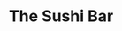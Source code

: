 ---
layout: place
title: "The Sushi Bar"
permalink: /oklahoma/oklahoma-city/the-sushi-bar.html
stateAbbr: OK
stateName: Oklahoma
cityName: Oklahoma City
seo:
  name: "The Sushi Bar"
  type: Restaurant
  links: null
description: "The Sushi Bar serves delicious sushi in Oklahoma City, Oklahoma. Try fresh Japanese dishes for a great dining experience. "
place_id: ChIJWXFboUADsocRMdmf4KZqsTU
photos:
  - name: >-
      places/ChIJWXFboUADsocRMdmf4KZqsTU/photos/AeeoHcLbZ1NUKERB7MLbH4vZL-_gM4c-WMXIsR-o89KRrWW7hz3QBeRwyoGQUsrkvxUlP5DsXLGLYQhGhcFKWHZOHiXfWy1Df-c4Hi6ylRai4Cd_T5qixLULPNoBLapE6rGWvbNirvkhVppl1QImTXyCPD1mNf7X-ukn_rfg924-RvOY9s9dxqHRDE10y5PgyMEOM-nK6BM4TFrp4yo-yfXSJt-xNdyw7X57569hN6aHOV6PCmQFlCQd9hef56g87szyCLeFSUFYtteLXP5eRftpQmKyGuiEQVBEbHeScKCg9xxpXlElgKKpxE94yArJjsKq6VkT6dHExAWq6XHy5Hg4mG0VcZrgfks7YjxQCr2IJDeRLlrn7GHxEMPQVhQIIJp6gsaBK-IICdVuCa6AH3dn3Vv0HLHKbBZEIlgrSBJbHGgD0w
    widthPx: 3024
    heightPx: 4032
    authorAttributions:
      - displayName: Katie Altizer
        uri: https://maps.google.com/maps/contrib/108293860640761528479
        photoUri: >-
          https://lh3.googleusercontent.com/a-/ALV-UjUb_YcJWA1I1uuqegMZfWxTOenTyKsYYBTc3Uhgsta14fYtBKpP0w=s100-p-k-no-mo
    flagContentUri: >-
      https://www.google.com/local/imagery/report/?cb_client=maps_api_places.places_api&image_key=!1e10!2sCIHM0ogKEICAgICE_ZyGHw&hl=en-US
    googleMapsUri: >-
      https://www.google.com/maps/place//data=!3m4!1e2!3m2!1sCIHM0ogKEICAgICE_ZyGHw!2e10!4m2!3m1!1s0x87b20340a15b7159:0x35b16aa6e09fd931
  - name: >-
      places/ChIJWXFboUADsocRMdmf4KZqsTU/photos/AeeoHcIwfHiXCCp2EbF9dZE2Hatjwz3GjJkHGBa63laEAGwlWwJZDTWCnsraX3Q1QM-blhQRE0HDH95C2-y6TQmJgZjAczVLlj6_khYKQ__yaP1XqwGJ7QgNx0Vztfw7in6WFqIhjsQb46fXB37H8SCxABl6Af5HRmVuGtP7HG9jprz5zaaSUC_fXTcs-q3iYneLz1UJStwt2FEb8kRLsJ79rpEGMWIROQwpFFecz_MJhqax3QTbHdIteVAm5TpWAOAkZGf2n8Kk8680S15RhhzHavhdj_1-cfYi8nQZ-ikD3vY9zoNNnhzqOJMmo4QvxXblRZS9NMFw6MGbYM5tPhiVCUEUF2lv6DlvXPOGIXaPtqlFbtcYcaM_7bWgETsIzHHLR7DomvxzZE_0U0zVzhVGgwciuagmxhRX3lBMDvHvKUx1Fgog
    widthPx: 4000
    heightPx: 3000
    authorAttributions:
      - displayName: KYLE MEDLAM
        uri: https://maps.google.com/maps/contrib/112462011284233414234
        photoUri: >-
          https://lh3.googleusercontent.com/a-/ALV-UjXqz8aMR-u993KJ_2H79XqdcgShVl91HrOqWoqyHEB4PnT1e60iJg=s100-p-k-no-mo
    flagContentUri: >-
      https://www.google.com/local/imagery/report/?cb_client=maps_api_places.places_api&image_key=!1e10!2sCIHM0ogKEICAgICb59Xc0QE&hl=en-US
    googleMapsUri: >-
      https://www.google.com/maps/place//data=!3m4!1e2!3m2!1sCIHM0ogKEICAgICb59Xc0QE!2e10!4m2!3m1!1s0x87b20340a15b7159:0x35b16aa6e09fd931
  - name: >-
      places/ChIJWXFboUADsocRMdmf4KZqsTU/photos/AeeoHcI1YLjHkaCJlip-H-mNJ6txb5GDyZvVdySbTsKzZq2zA_njrsJ6t9yTKu7cyJUnnOKWN7YWq6hxYc5MkDjrCdmuNX7PMMsIkBw9wU3HJOQsB9QCeJARc-dslYHJ4o7KO8-pFWzhZunFKREXTt52hSzbJc0ud2vOT98L9EK-PgKngK0dYxy7e2IYxenJXYg7FaUolPlJ3hjAkwB8dv3akJtilTAaQb_Z23j-CRCmUaxLkYiE9bPeAMz1LOA3CKwjCg1LSdngckxYwdCk42gghLi443VrPAj3inYvLSqkXSu0DGuopKfGXoqX2vp3dgZSKe7_cdTMvPo8PBkXZQuhlHKFMjLvfN6op-YKxCLvZyTk0v_bURYI4n5YSieVpXnJfIT-C65sAKrseixVssvJCX2ppKrJwWo1F_ilyNr4I3hcar4
    widthPx: 3024
    heightPx: 4032
    authorAttributions:
      - displayName: Heather Chaplin
        uri: https://maps.google.com/maps/contrib/110227101735495840809
        photoUri: >-
          https://lh3.googleusercontent.com/a-/ALV-UjVcKQQPocroOzmFrE3QIVQtThsiyr0sTdfEuZaqzLM4yjDU1cgp=s100-p-k-no-mo
    flagContentUri: >-
      https://www.google.com/local/imagery/report/?cb_client=maps_api_places.places_api&image_key=!1e10!2sCIHM0ogKEICAgICbqLS4pAE&hl=en-US
    googleMapsUri: >-
      https://www.google.com/maps/place//data=!3m4!1e2!3m2!1sCIHM0ogKEICAgICbqLS4pAE!2e10!4m2!3m1!1s0x87b20340a15b7159:0x35b16aa6e09fd931
  - name: >-
      places/ChIJWXFboUADsocRMdmf4KZqsTU/photos/AeeoHcKXWih3AjXMafOcreWuOwVz7fXcLgPBUujrPf3FzE6wTCC_lwxI-1-92rMUf6SmMbP-MEYJ4qbYI4fHTaQout32EyKG_EdIWZ-at1Y4H9t8gidu5KTB-o8nV_gemomH_vVG0iaLjNZBmn9lWvmyuycbjx_rG8WiEjc07miifbFheS2pY0IIcrByfjNxyId242gpxKf2rvb_R3kbnhBAQA8h53psw5eTn-kNScNulXsDMbsuaFlcX-tkwtDT90mx1YXj579aX63ASWyLLq5Fdo_azb1pNNgocBTieAAuO_Xeia7Fe1aiztzdj-rzt4XGSBvGiilb2uvbI04dB5-29H9xKrzm11vUvG3WqYadMPvhp5CkniQRgAS65m_niNcUgPUgoy2ipJBt5YD8ts-qwp8zT2JhxBWp9JmwWWX62jsCrg
    widthPx: 4032
    heightPx: 3024
    authorAttributions:
      - displayName: D P
        uri: https://maps.google.com/maps/contrib/100729312987100411755
        photoUri: >-
          https://lh3.googleusercontent.com/a/ACg8ocJzNI9OuRSNgauSXiKFqTpB9DHScEapyCUwoXcjn-zGhkyOjA=s100-p-k-no-mo
    flagContentUri: >-
      https://www.google.com/local/imagery/report/?cb_client=maps_api_places.places_api&image_key=!1e10!2sCIHM0ogKEICAgICm2dSUKA&hl=en-US
    googleMapsUri: >-
      https://www.google.com/maps/place//data=!3m4!1e2!3m2!1sCIHM0ogKEICAgICm2dSUKA!2e10!4m2!3m1!1s0x87b20340a15b7159:0x35b16aa6e09fd931
  - name: >-
      places/ChIJWXFboUADsocRMdmf4KZqsTU/photos/AeeoHcKHE4ByImnJPk2-FVJxRAno9KApC2AxaCJJhQJ1kyz6L11p088SxbXPpCaaeCjDZecyEvpKRAEefJF4jI13dsNx5m-YEKkATikjHClMuWit2BzEFpDYbdKO6ecKvBztloaknnAFPB67sZPv3SuVGCn1WgQ7fJQkbYSjBlp1JhwaJVpq7ldoHHhbXvycJpv9PhSvxyoUrwPNR7gczLku8UIpd4Nj_uaWRao6gr0twWCfTXPfhRVc8M7iyA23TqHUHKjRtIRNH2cnNCnuTgRRAqx_yat-IOLROU7YDYaGb4Hq3Xnxc6s83M6C8qYLMfymxMp70a9qvTSrdmbq77bbBoWYJU8AOKjINrEgOtcBnh_3WroqKPkmRDzm-hVT5OY7xLr6Vv9D6JcblzeJPxAHp1ZKfJoC92Iz8cxokhU7eVAYbQ
    widthPx: 3024
    heightPx: 4032
    authorAttributions:
      - displayName: Emilly Giacomo
        uri: https://maps.google.com/maps/contrib/109663763436309361157
        photoUri: >-
          https://lh3.googleusercontent.com/a-/ALV-UjXdPa4yaD-hwsEERUkphKHaboMbeXKFcdL5-lhU1xITHKjHyEk2MA=s100-p-k-no-mo
    flagContentUri: >-
      https://www.google.com/local/imagery/report/?cb_client=maps_api_places.places_api&image_key=!1e10!2sCIHM0ogKEICAgIC_rZeTTA&hl=en-US
    googleMapsUri: >-
      https://www.google.com/maps/place//data=!3m4!1e2!3m2!1sCIHM0ogKEICAgIC_rZeTTA!2e10!4m2!3m1!1s0x87b20340a15b7159:0x35b16aa6e09fd931
  - name: >-
      places/ChIJWXFboUADsocRMdmf4KZqsTU/photos/AeeoHcLDvV6KgeGH4Obz7UB5Yk_KwIE8uytoZj2yZHpOJfwWMbaBplEK4ntcmGzPozVzFE0sdfkg5iffsbufhVZtCzIHxPLOWAg-b8uUKNFsv5fW4B0Djlpd7Tf4Kf1wX2oPBaTAoU96bf2s97iJ16C6RZWw_bbglG-lRQGdzimGxTUf_KXufEu5Qm8BdbvsHz8kYTUAfp1UPniEzAL85EgXBx0vNv8yr57JUNS1P20g14jtgEoCL5kGUXOEgr_20cyzxYEBgqAP-54nQ66IAWs9VAkM79fXiv91SfaAHdJY6c4hU2-zihDHfHn-eWL-mgMrXcxdcIWwGm_mzwm7a2gurfIyXk5WmUGt4F9HgxZLeBcauAezALuQ1YHd_adLBTp_6jP3FvO7bQHNk49_TgxjKd_w6biCMKQeZOSKKIoWklU
    widthPx: 2688
    heightPx: 1512
    authorAttributions:
      - displayName: Johnson Wu
        uri: https://maps.google.com/maps/contrib/101884572919489603467
        photoUri: >-
          https://lh3.googleusercontent.com/a-/ALV-UjXADdmFxjKKPPBnBa56vBFwXcKZsUmuzXHi4B6ypiwzc_XnMzBdYQ=s100-p-k-no-mo
    flagContentUri: >-
      https://www.google.com/local/imagery/report/?cb_client=maps_api_places.places_api&image_key=!1e10!2sCIHM0ogKEICAgICqjISSRQ&hl=en-US
    googleMapsUri: >-
      https://www.google.com/maps/place//data=!3m4!1e2!3m2!1sCIHM0ogKEICAgICqjISSRQ!2e10!4m2!3m1!1s0x87b20340a15b7159:0x35b16aa6e09fd931
  - name: >-
      places/ChIJWXFboUADsocRMdmf4KZqsTU/photos/AeeoHcIceULHdLXr3TNe7004rYYEp0Y1mKG_0CTuDDgg_wm-mFlERcPo21Gl5Jte4Fz6plEHvFiL6LnFXVbQWhBD2zDVj2Qm3ofO4UN4g87m5yI_jEP-2VHC0BVt_VakiUDJ2yqIqXMcBPo3GI_Ry-epKyyqr1iDV7VUzamrIj8G9KszZvPPy6OqVDUmI43beQ5y4tUI7b2e1HDjFiTxfxJMOSBeD-dB5ZDXO6mLAut310ozVtfFREPyqPTiMNuyjyzTwftTRdX0urQQTbX2OOiQNCUUwMWLVyPM2sjbferojsF_zgSwt1iYeX86oQ4DUubmhe4wb4cO2Niq0ibKN4jlDmt1jdOnbT4h2QJmn_WywMxpyPd8MN4OVQ-Sj19FZN3Tb61dlEdx9vtogjdpiJiaY7lC5QH5bb7YtNn4860hOLiP_g
    widthPx: 4032
    heightPx: 3024
    authorAttributions:
      - displayName: Risa Jensen-Jones
        uri: https://maps.google.com/maps/contrib/118147647170614078619
        photoUri: >-
          https://lh3.googleusercontent.com/a-/ALV-UjXJoOGqSbawkuDwls1kVNq54JS9IIbK0bp_M7rZFxA5HQDzyv0fpg=s100-p-k-no-mo
    flagContentUri: >-
      https://www.google.com/local/imagery/report/?cb_client=maps_api_places.places_api&image_key=!1e10!2sCIHM0ogKEICAgIDmupXEbA&hl=en-US
    googleMapsUri: >-
      https://www.google.com/maps/place//data=!3m4!1e2!3m2!1sCIHM0ogKEICAgIDmupXEbA!2e10!4m2!3m1!1s0x87b20340a15b7159:0x35b16aa6e09fd931
  - name: >-
      places/ChIJWXFboUADsocRMdmf4KZqsTU/photos/AeeoHcIVCHVQf9sfX2zAW_LUIHvpTIQJYoFMXuRYYBBsa5aFl6qtN0E9xZgjDcli3hX_S98M-ovApPICs3NWNPJg9WyHSSXB-Ou-kGuvuMiS-EGPulrhLxrrFX6pDq6bELGsDs0HROx9i0WJD0Zln2H9zzUUOjAJINLgHCUgR_593oHXL8HgcXgqUP4p9eF_t9msqqdSzQw8cHj0RS0LYgLOcu8kxFVuN9Y-mFlRt6B3b1LXI-jHubIHTQNy7d485_T-jKjZDddyUyLkZroz3xBFc3THiReae5qKAgbHLyMVdsKzZ8RErGW5k-GYIqsLsQbO3DGqPVYumgLaCE7cuXiHA5ZklCntxwqbWsQnYzl_46cgvwDX-JAAOUCpSQCl0ABgiwgI1miR6Q6KXJBgZ07Dq8_KhoU1ZBSze1Y6xjp8mX5dvw
    widthPx: 3024
    heightPx: 4032
    authorAttributions:
      - displayName: Heather Chaplin
        uri: https://maps.google.com/maps/contrib/110227101735495840809
        photoUri: >-
          https://lh3.googleusercontent.com/a-/ALV-UjVcKQQPocroOzmFrE3QIVQtThsiyr0sTdfEuZaqzLM4yjDU1cgp=s100-p-k-no-mo
    flagContentUri: >-
      https://www.google.com/local/imagery/report/?cb_client=maps_api_places.places_api&image_key=!1e10!2sCIHM0ogKEICAgICbqLS4ZA&hl=en-US
    googleMapsUri: >-
      https://www.google.com/maps/place//data=!3m4!1e2!3m2!1sCIHM0ogKEICAgICbqLS4ZA!2e10!4m2!3m1!1s0x87b20340a15b7159:0x35b16aa6e09fd931
  - name: >-
      places/ChIJWXFboUADsocRMdmf4KZqsTU/photos/AeeoHcLlsrjPJj_q1FStxqIoyJW3vXV6ovtugecpBR_NjvrTi-SRoz0vUI__DlBud0lmyhMHX4ozhWiLoimJJMB-KPpTCGO8RdP0oo_suOVTxdYyh6F8xy-VZ1lrxD9sh76q_WbyLql7sn1RjV1YVAHuHmii8B17Q0pj6fwNluVSJwwYqDyHOyPQMq8JkjpShhpVn4OIKxDXg715g-UCmRVMri5c31hp4yzdzYx3B2IkWvF3lJYcnzIc6s9toVETnCp0OxcYeHu6xa_dlwvHUamllFVK1DbfPu_IHmpN6E-fDB_kjFP0it4-fWXc3lBmgktqUAgnw-KTxLTd3ypM3Vnr3rqqKoOsmKXh7sidfe_Z6_mn81gV8V3f953PUgPRTxNDL0XlyDtGQmHwr25Jm-6Xoh29RBcEbyT1jvmWkDa-xD0ND2CU
    widthPx: 3024
    heightPx: 3024
    authorAttributions:
      - displayName: Ben Watkins
        uri: https://maps.google.com/maps/contrib/116200065192152342987
        photoUri: >-
          https://lh3.googleusercontent.com/a-/ALV-UjVZfNyCO15CBE7WmaHq8e3p9OMr0pUBP3DtIXnF-tvJaSrCRkmoog=s100-p-k-no-mo
    flagContentUri: >-
      https://www.google.com/local/imagery/report/?cb_client=maps_api_places.places_api&image_key=!1e10!2sCIHM0ogKEICAgICvj_mJmgE&hl=en-US
    googleMapsUri: >-
      https://www.google.com/maps/place//data=!3m4!1e2!3m2!1sCIHM0ogKEICAgICvj_mJmgE!2e10!4m2!3m1!1s0x87b20340a15b7159:0x35b16aa6e09fd931
  - name: >-
      places/ChIJWXFboUADsocRMdmf4KZqsTU/photos/AeeoHcIbO97_inWXTSas5uKRV72cDgu6IMvlH7IlYXb9cpb_gk9rQis9bmsFR8qm7LnECcWwBkUkbTDNO2PMy6zelnL38IlBn5VeMjRmpzyi_73RS2fdIRpv_LlhYxIxiwTqn5vGfcABrt10oOuvpD6mZihPvgf-I6FPGiuRdml4HDF36COh_Mnj8qRToYYBh4SQT7YZ_UjBOii0UHXIjgUt4thJlzXH4C8TQadxp2jYHk3WODTra4cb-GbvJPVrZD68V26S5gCiNak4TZ86t0rPy6sM6H7wB4RLDscKeWepgelSaJbIA1OAsJMqNBxYY47AdOqU3ZBEgK6EL4kaFFO_MGJ-yRHkPJR_kBxGH-RJ0U-la4D6qvzm8QZi-J719FG_Kp5zfs98X5WGRLPuAsiyz7M7RZlDCN1w_41cKSr5LfbmS-U
    widthPx: 3072
    heightPx: 4080
    authorAttributions:
      - displayName: Roy Melakayil
        uri: https://maps.google.com/maps/contrib/102253420140847500418
        photoUri: >-
          https://lh3.googleusercontent.com/a/ACg8ocIs2WlnXnTeK5Uu1kcp6XYZ02DdyeFRaUsDphWB5rbJcKlB87Tr=s100-p-k-no-mo
    flagContentUri: >-
      https://www.google.com/local/imagery/report/?cb_client=maps_api_places.places_api&image_key=!1e10!2sCIHM0ogKEICAgIDNysqLlgE&hl=en-US
    googleMapsUri: >-
      https://www.google.com/maps/place//data=!3m4!1e2!3m2!1sCIHM0ogKEICAgIDNysqLlgE!2e10!4m2!3m1!1s0x87b20340a15b7159:0x35b16aa6e09fd931
address: 6432 W Memorial Rd, Oklahoma City, OK 73142, USA
street: 6432 W Memorial Rd
city: Oklahoma City
state: OK
zip: '73142'
country: USA
neighborhood: Van Buren
latitude: '35.608028'
longitude: '-97.628433'
accessibility_options:
  wheelchairAccessibleParking: true
  wheelchairAccessibleEntrance: true
  wheelchairAccessibleRestroom: true
  wheelchairAccessibleSeating: true
business_status: OPERATIONAL
name: The Sushi Bar
google_maps_links:
  directionsUri: >-
    https://www.google.com/maps/dir//''/data=!4m7!4m6!1m1!4e2!1m2!1m1!1s0x87b20340a15b7159:0x35b16aa6e09fd931!3e0
  placeUri: https://maps.google.com/?cid=3868990819853654321
  writeAReviewUri: >-
    https://www.google.com/maps/place//data=!4m3!3m2!1s0x87b20340a15b7159:0x35b16aa6e09fd931!12e1
  reviewsUri: >-
    https://www.google.com/maps/place//data=!4m4!3m3!1s0x87b20340a15b7159:0x35b16aa6e09fd931!9m1!1b1
  photosUri: >-
    https://www.google.com/maps/place//data=!4m3!3m2!1s0x87b20340a15b7159:0x35b16aa6e09fd931!10e5
primary_type: Sushi Restaurant
opening_hours:
  regular: null
  current: null
secondary_opening_hours:
  regular:
    weekdayDescriptions: null
    type: null
  current:
    weekdayDescriptions: null
    type: null
phone: null
price_level: null
price_range: null
rating: null
rating_count: 0
website: null
reviews: null
parking_options: null
payment_options: null
allow_dogs: null
curbside_pickup: null
delivery: null
dine_in: null
good_for_children: null
good_for_groups: null
good_for_sports: null
live_music: null
menu_for_children: null
outdoor_seating: null
reservable: null
restroom: null
serves_beer: null
serves_breakfast: null
serves_brunch: null
serves_cocktails: null
serves_coffee: null
serves_dinner: null
serves_dessert: null
serves_lunch: null
serves_vegetarian_food: null
serves_wine: null
takeout: null
summary: null

---